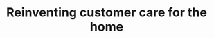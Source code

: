 ---
tags: 'case-study'
skills: ['Product design', 'Prototyping']
title: 'Reinventing customer care for the home'
thumb: 'sweepr-mobile-case-thumb'
cover: 'sweepr-mobile-case-cover'
year: 2020
platforms: ['iOS', 'Android']
role: 'Design lead'
color: 'lavender'
textColor: 'dark'
layout: 'sweepr-mobile-layout'
meta:
    desc: "Leading the design for the Sweepr mobile experience."
intro:
    title: "Intro"
    bgColor: "altGray-200"
    color: "altGray-1000"
    content: "At a Dublin-based AI startup, I lead design of the mobile customer experience. We created an app that users would use in their homes to self-diagnose and fix their home technology problems."
goals:
    - title: Add more value
      icon: 🎯
      content: "Provide more value for the user and their home. It can be more than just a support input."
    - title: Provide more flexibility
      icon: 🤸‍♂️
      content: "Provide more flexibility to our customers to implement their own features & values and integrate seamlessly within their own platform. It's a big ask to take over a client's Support page and not provide more flexible options."
    - title: Give more context
      icon: 🤐
      content: "Better context framing for the user is necessary so they can understand what it is they should say or type to be provided with self-support."
    - title: Be more proactive
      icon: 🏋️
      content: "Our current use cases are based on being reactive to the user's network and not proactive. Rather than routinely scanning their network to anticipate and identify possible problems we wait for the user to come to us. By this point, they're already having a negative experience and it becomes much more challenging to turn that into a positive experience."

---